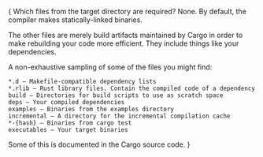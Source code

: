 {
    Which files from the target directory are required?
None. By default, the compiler makes statically-linked binaries.

The other files are merely build artifacts maintained by Cargo in order to make rebuilding your code more efficient. They include things like your dependencies.

A non-exhaustive sampling of some of the files you might find:

    *.d — Makefile-compatible dependency lists
    *.rlib — Rust library files. Contain the compiled code of a dependency
    build — Directories for build scripts to use as scratch space
    deps — Your compiled dependencies
    examples — Binaries from the examples directory
    incremental — A directory for the incremental compilation cache
    *-{hash} — Binaries from cargo test
    executables — Your target binaries

Some of this is documented in the Cargo source code.
}